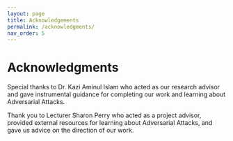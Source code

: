 ```yaml
---
layout: page
title: Acknowledgements
permalink: /acknowledgments/
nav_order: 5
---
```


# Acknowledgments

Special thanks to Dr. Kazi Aminul Islam who acted as our research advisor and gave instrumental guidance for completing our work and learning about Adversarial Attacks.

Thank you to Lecturer Sharon Perry who acted as a project advisor, provided external resources for learning about Adversarial Attacks, and gave us advice on the direction of our work.
